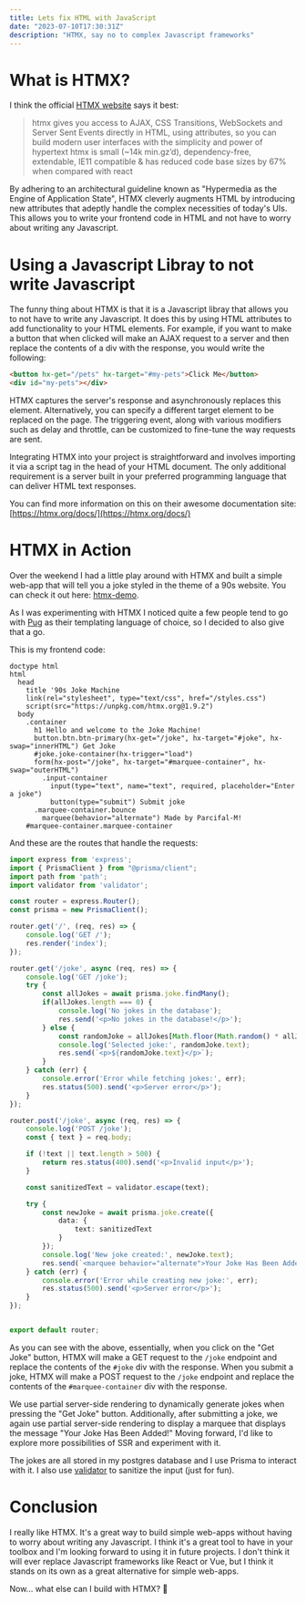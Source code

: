 ```yaml
---
title: Lets fix HTML with JavaScript
date: "2023-07-10T17:30:31Z"
description: "HTMX, say no to complex Javascript frameworks"
---
```


# What is HTMX?

I think the official [HTMX website](https://htmx.org/) says it best:

> htmx gives you access to AJAX, CSS Transitions, WebSockets and Server Sent Events directly in HTML, using attributes, so you can build modern user interfaces with the simplicity and power of hypertext
> htmx is small (~14k min.gz’d), dependency-free, extendable, IE11 compatible & has reduced code base sizes by 67% when compared with react

By adhering to an architectural guideline known as "Hypermedia as the Engine of Application State", HTMX cleverly augments HTML by introducing new attributes that adeptly handle the complex necessities of today's UIs. This allows you to write your frontend code in HTML and not have to worry about writing any Javascript.

# Using a Javascript Libray to not write Javascript

The funny thing about HTMX is that it is a Javascript libray that allows you to not have to write any Javascript. It does this by using HTML attributes to add functionality to your HTML elements. For example, if you want to make a button that when clicked will make an AJAX request to a server and then replace the contents of a div with the response, you would write the following:

```html
<button hx-get="/pets" hx-target="#my-pets">Click Me</button>
<div id="my-pets"></div>
```

HTMX captures the server's response and asynchronously replaces this element. Alternatively, you can specify a different target element to be replaced on the page. The triggering event, along with various modifiers such as delay and throttle, can be customized to fine-tune the way requests are sent.

Integrating HTMX into your project is straightforward and involves importing it via a script tag in the head of your HTML document. The only additional requirement is a server built in your preferred programming language that can deliver HTML text responses.

You can find more information on this on their awesome documentation site: [https://htmx.org/docs/](https://htmx.org/docs/)

# HTMX in Action

Over the weekend I had a little play around with HTMX and built a simple web-app that will tell you a joke styled in the theme of a 90s website. You can check it out here: [htmx-demo](https://github.com/Parsifal-M/htmx-demo).

As I was experimenting with HTMX I noticed quite a few people tend to go with [Pug](https://pugjs.org/api/getting-started.html) as their templating language of choice, so I decided to also give that a go.

This is my frontend code:

```pug
doctype html
html
  head
    title '90s Joke Machine
    link(rel="stylesheet", type="text/css", href="/styles.css")
    script(src="https://unpkg.com/htmx.org@1.9.2")
  body
    .container
      h1 Hello and welcome to the Joke Machine!
      button.btn.btn-primary(hx-get="/joke", hx-target="#joke", hx-swap="innerHTML") Get Joke
      #joke.joke-container(hx-trigger="load")
      form(hx-post="/joke", hx-target="#marquee-container", hx-swap="outerHTML")
        .input-container
          input(type="text", name="text", required, placeholder="Enter a joke")
          button(type="submit") Submit joke
      .marquee-container.bounce
        marquee(behavior="alternate") Made by Parcifal-M!
    #marquee-container.marquee-container
```

And these are the routes that handle the requests:

```typescript
import express from 'express';
import { PrismaClient } from "@prisma/client";
import path from 'path';
import validator from 'validator';

const router = express.Router();
const prisma = new PrismaClient();

router.get('/', (req, res) => {
    console.log('GET /');
    res.render('index');
});

router.get('/joke', async (req, res) => {
    console.log('GET /joke');
    try {
        const allJokes = await prisma.joke.findMany();
        if(allJokes.length === 0) {
            console.log('No jokes in the database');
            res.send('<p>No jokes in the database!</p>');
        } else {
            const randomJoke = allJokes[Math.floor(Math.random() * allJokes.length)];
            console.log('Selected joke:', randomJoke.text);
            res.send(`<p>${randomJoke.text}</p>`);
        }
    } catch (err) {
        console.error('Error while fetching jokes:', err);
        res.status(500).send('<p>Server error</p>');
    }
});

router.post('/joke', async (req, res) => {
    console.log('POST /joke');
    const { text } = req.body;

    if (!text || text.length > 500) {
        return res.status(400).send('<p>Invalid input</p>');
    }

    const sanitizedText = validator.escape(text);

    try {
        const newJoke = await prisma.joke.create({
            data: {
                text: sanitizedText
            }
        });
        console.log('New joke created:', newJoke.text);
        res.send(`<marquee behavior="alternate">Your Joke Has Been Added!</marquee>`);
    } catch (err) {
        console.error('Error while creating new joke:', err);
        res.status(500).send('<p>Server error</p>');
    }
});


export default router;
```

As you can see with the above, essentially, when you click on the "Get Joke" button, HTMX will make a GET request to the `/joke` endpoint and replace the contents of the `#joke` div with the response. When you submit a joke, HTMX will make a POST request to the `/joke` endpoint and replace the contents of the `#marquee-container` div with the response.

We use partial server-side rendering to dynamically generate jokes when pressing the "Get Joke" button. Additionally, after submitting a joke, we again use partial server-side rendering to display a marquee that displays the message "Your Joke Has Been Added!" Moving forward, I'd like to explore more possibilities of SSR and experiment with it.

The jokes are all stored in my postgres database and I use Prisma to interact with it. I also use [validator](https://www.npmjs.com/package/validator) to sanitize the input (just for fun).

# Conclusion

I really like HTMX. It's a great way to build simple web-apps without having to worry about writing any Javascript. I think it's a great tool to have in your toolbox and I'm looking forward to using it in future projects. I don't think it will ever replace Javascript frameworks like React or Vue, but I think it stands on its own as a great alternative for simple web-apps.

Now... what else can I build with HTMX? 🤔